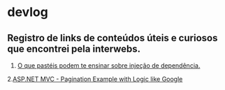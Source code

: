 # devlog

## Registro de links de conteúdos úteis e curiosos que encontrei pela interwebs.

1. [O que pastéis podem te ensinar sobre injeção de dependência.](http://balivo.com.br/post/o-que-pasteis-podem-te-ensinar-sobre-injecao-de-dependencia)

2.[ASP.NET MVC - Pagination Example with Logic like Google](http://www.swift.homolog.adttemp.com.br/ondecomprar-vans.aspx)

